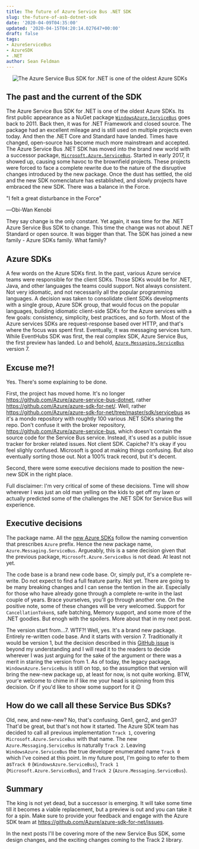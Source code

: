 ```yaml
---
title: The future of Azure Service Bus .NET SDK
slug: the-future-of-asb-dotnet-sdk
date: '2020-04-09T04:35:00'
updated: '2020-04-15T04:20:14.027647+00:00'
draft: false
tags:
- AzureServiceBus
- AzureSDK
- .NET
author: Sean Feldman
---
```

<center>
![The Azure Service Bus SDK for .NET is one of the oldest Azure SDKs][1]
</center>

## The past and the current of the SDK

The Azure Service Bus SDK for .NET is one of the oldest Azure SDKs. Its first public appearance as a NuGet package [`WindowsAzure.ServiceBus`](https://www.nuget.org/packages/WindowsAzure.ServiceBus/0.5.0) goes back to 2011. Back then, it was for .NET Framework and closed source. The package had an excellent mileage and is still used on multiple projects even today. And then the .NET Core and Standard have landed. Times have changed, open-source has become much more mainstream and accepted. The Azure Service Bus .NET SDK has moved into the brand new world with a successor package, [`Microsoft.Azure.ServiceBus`](https://www.nuget.org/packages/Microsoft.Azure.ServiceBus/). Started in early 2017, it showed up, causing some havoc to the brownfield projects. These projects were forced to face a complete rewrite due to the nature of the disruptive changes introduced by the new package. Once the dust has settled, the old and the new SDK nomenclature has established, and slowly projects have embraced the new SDK. There was a balance in the Force.

"I felt a great disturbance in the Force"
―Obi-Wan Kenobi

They say change is the only constant. Yet again, it was time for the .NET Azure Service Bus SDK to change. This time the change was not about .NET Standard or open source. It was bigger than that. The SDK has joined a new family - Azure SDKs family. What family?

## Azure SDKs

A few words on the Azure SDKs first. In the past, various Azure service teams were responsible for the client SDKs. Those SDKs would be for .NET, Java, and other languages the teams could support. Not always consistent. Not very idiomatic, and not necessarily all the popular programming languages. A decision was taken to consolidate client SDKs developments with a single group, Azure SDK group, that would focus on the popular languages, building idiomatic client-side SDKs for the Azure services with a few goals: consistency, simplicity, best practices, and so forth. Most of the Azure services SDKs are request-response based over HTTP, and that's where the focus was spent first. Eventually, it was messaging services turn. While EventHubs SDK was first, the real complex SDK, Azure Service Bus, the first preview has landed. Lo and behold, [`Azure.Messaging.ServiceBus`](https://www.nuget.org/packages/Azure.Messaging.ServiceBus/7.0.0-preview.1) version 7.

## Excuse me?!

Yes. There's some explaining to be done.

First, the project has moved home. It's no longer https://github.com/Azure/azure-service-bus-dotnet, rather https://github.com/Azure/azure-sdk-for-net/. Well, rather https://github.com/Azure/azure-sdk-for-net/tree/master/sdk/servicebus as it's a mondo repository with roughtly 100 various .NET SDKs sharing the repo. Don't confuse it with the broker repository, https://github.com/Azure/azure-service-bus, which doesn't contain the source code for the Service Bus service. Instead, it's used as a public issue tracker for broker related issues. Not client SDK. Capiche? It's okay if you feel slighly confused. Microsoft is good at making things confusing. But also eventually sorting those out. Not a 100% track record, but it's decent.

Second, there were some executive decisions made to position the new-new SDK in the right place. 

Full disclaimer: I'm very critical of some of these decisions. Time will show wherever I was just an old man yelling on the kids to get off my lawn or actually predicted some of the challenges the .NET SDK for Service Bus will experience.

## Executive decisions

The package name. All the [new Azure SDKs](https://azure.github.io/azure-sdk/releases/latest/dotnet.html) follow the naming convention that prescribes `Azure` prefix. Hence the new package name, `Azure.Messaging.ServiceBus`. Argueably, this is a sane decision given that the previous package, `Microsoft.Azure.ServiceBus` is not dead. At least not yet.

The code base is a brand new code base. Or, simply put, it's a complete re-write. Do not expect to find a full feature parity. Not yet. There are going to be many breaking changes and I can sense the tention in the air. Especially for those who have already gone through a complete re-write in the last couple of years. Brace yourselves, you'll go through another one. On the positive note, some of these changes will be very welcomed. Support for `CancellationToken`s, safe batching, Memory<T> support, and some more of the .NET goodies. But enogh with the spoilers. More about that in my next post.

The version start from...7. WTF?! Well, yes. It's a brand new package. Entirely re-written code base. And it starts with version 7. Traditionally it would be version 1, but the decision described in this [GitHub issue](https://github.com/Azure/azure-sdk-for-net/issues/10959) is beyond my understanding and I will read it to the readers to decide wherever I was just arguing for the sake of the argument or there was a merit in staring the version from 1. As of today, the legacy package, `WindowsAzure.ServiceBus` is still on top, so the assumption that version will bring the new-new package up, at least for now, is not quite working. BTW, your'e welcome to chime in if like me your head is spinning from this decision. Or if you'd like to show some support for it 😉

## How do we call all these Service Bus SDKs?

Old, new, and new-new? No, that's confusing. Gen1, gen2, and gen3? That'd be great, but that's not how it started. The Azure SDK team has decided to call all previous implementation `Track 1`, covering `Microsoft.Azure.ServiceBus` with that name. The new `Azure.Messaging.ServiceBus` is naturally `Track 2`. Leaving `WindowsAzure.ServiceBus` the true developer enumerated name `Track 0` which I've coined at this point. In my future post, I'm going to refer to them as`Track 0` (`WindowsAzure.ServiceBus`), `Track 1` (`Microsoft.Azure.ServiceBus`), and `Track 2` (`Azure.Messaging.ServiceBus`).

## Summary

The king is not yet dead, but a successor is emerging. It will take some time till it becomes a viable replacement, but a preview is out and you can take it for a spin. Make sure to provide your feedback and engage with the Azure SDK team at https://github.com/Azure/azure-sdk-for-net/issues. 

In the next posts I'll be covering more of the new Service Bus SDK, some design changes, and the exciting changes coming to the Track 2 library.


[1]: https://aspblogs.blob.core.windows.net:443/media/sfeldman/2020/the-future-of-asb-dotnet-sdk/crystal-ball.jpg
